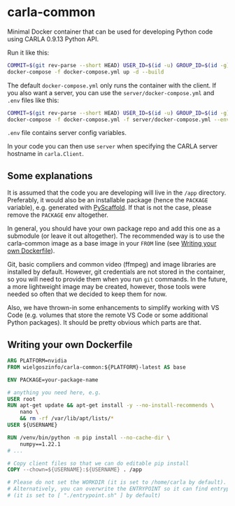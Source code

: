 # carla-common

Minimal Docker container that can be used for developing Python code using CARLA 0.9.13 Python API.

Run it like this:
```sh
COMMIT=$(git rev-parse --short HEAD) USER_ID=$(id -u) GROUP_ID=$(id -g) \
docker-compose -f docker-compose.yml up -d --build
```

The default `docker-compose.yml` only runs the container with the client. If you also want a server, you can use the `server/docker-compose.yml` and `.env` files like this:

```sh
COMMIT=$(git rev-parse --short HEAD) USER_ID=$(id -u) GROUP_ID=$(id -g) \
docker-compose -f docker-compose.yml -f server/docker-compose.yml --env-file .env up -d --build
```

`.env` file contains server config variables.

In your code you can then use `server` when specifying the CARLA server hostname in `carla.Client`.

## Some explanations

It is assumed that the code you are developing will live in the `/app` directory.
Preferably, it would also be an installable package (hence the `PACKAGE` variable),
e.g. generated with [PyScaffold](https://pyscaffold.org/en/stable/). If that is not the case,
please remove the `PACKAGE` env altogether.

In general, you should have your own package repo and add this one as a submodule
(or leave it out altogether). The recommended way is to use the carla-common image
as a base image in your `FROM` line (see [Writing your own Dockerfile](#writing-your-own-dockerfile)).

Git, basic compliers and common video (ffmpeg) and image libraries are installed by default.
However, git credentials are not stored in the container, so you will need to provide them
when you run `git` commands. In the future, a more lightweight image may be created,
however, those tools were needed so often that we decided to keep them for now.

Also, we have thrown-in some enhancements to simplify working with VS Code
(e.g. volumes that store the remote VS Code or some additional Python packages).
It should be pretty obvious which parts are that.

## Writing your own Dockerfile

```Dockerfile
ARG PLATFORM=nvidia
FROM wielgoszinfo/carla-common:${PLATFORM}-latest AS base

ENV PACKAGE=your-package-name

# anything you need here, e.g.
USER root
RUN apt-get update && apt-get install -y --no-install-recommends \
    nano \
    && rm -rf /var/lib/apt/lists/*
USER ${USERNAME}

RUN /venv/bin/python -m pip install --no-cache-dir \
    numpy==1.22.1
# ...

# Copy client files so that we can do editable pip install
COPY --chown=${USERNAME}:${USERNAME} . /app

# Please do not set the WORKDIR (it is set to /home/carla by default).
# Alternatively, you can overwrite the ENTRYPOINT so it can find entrypoint.sh
# (it is set to [ "./entrypoint.sh" ] by default)
```
